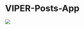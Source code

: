 # VIPER-Posts-App


![](https://github.com/enessirkecioglu/VIPER-Posts-App/blob/master/VIPERPostsApp/VIPERPostsApp/Resources/rc_2.gif)
